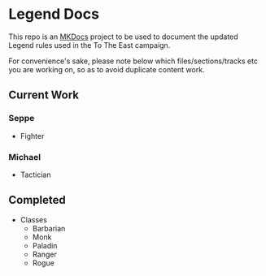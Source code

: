 # Legend Docs
This repo is an [MKDocs](http://www.mkdocs.org/) project to be used to document the updated Legend rules used in the To The East campaign.

For convenience's sake, please note below which files/sections/tracks etc you are working on, so as to avoid duplicate content work.

## Current Work

### Seppe
* Fighter

### Michael
* Tactician

## Completed
* Classes
   * Barbarian
   * Monk
   * Paladin
   * Ranger
   * Rogue
